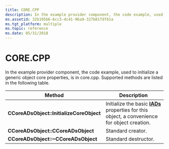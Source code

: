 ```yaml
---
title: CORE.CPP
description: In the example provider component, the code example, used to initialize a generic object core properties, is in core.cpp. Supported methods are listed in the following table.
ms.assetid: 32b195b6-6cc3-4c41-96a9-327b81fdf61a
ms.tgt_platform: multiple
ms.topic: reference
ms.date: 05/31/2018
---
```


# CORE.CPP

In the example provider component, the code example, used to initialize a generic object core properties, is in core.cpp. Supported methods are listed in the following table.



| Method                                   | Description                                                                                              |
|------------------------------------------|----------------------------------------------------------------------------------------------------------|
| **CCoreADsObject::InitializeCoreObject** | Initialize the basic [**IADs**](/windows/desktop/api/Iads/nn-iads-iads) properties for this object, a convenience for object creation. |
| **CCoreADsObject::CCoreADsObject**       | Standard creator.                                                                                        |
| **CCoreADsObject::~CCoreADsObject**      | Standard destructor.                                                                                     |



 

 

 





